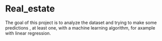 # Real_estate

The goal of this project is to analyze the dataset and trying to make some predictions , at least one, with a machine learning algorithm, for axample with linear regression. 
